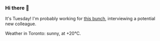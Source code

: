 ### Hi there :wave:

It's Tuesday! I'm probably working for [this bunch](https://github.com/kohofinancial), interviewing a potential new colleague.

Weather in Toronto: sunny, at +20°C.
